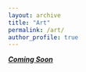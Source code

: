 ```yaml
---
layout: archive
title: "Art"
permalink: /art/
author_profile: true
---
```


***<u>Coming Soon</u>***



